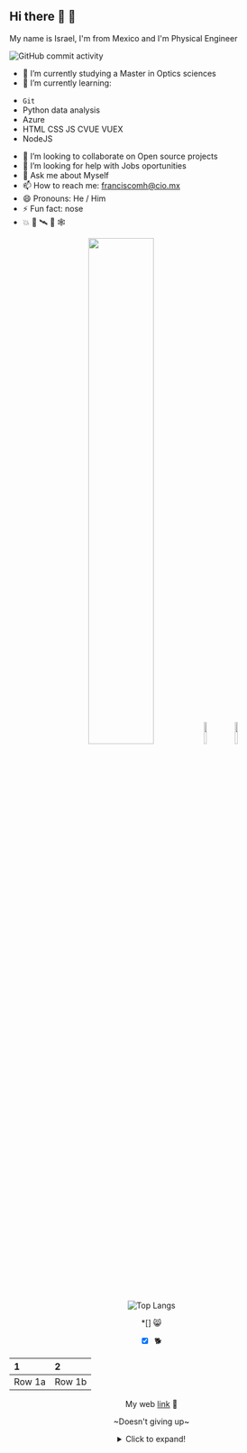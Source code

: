 ## Hi there 👋 🧒

My name is Israel, I'm from Mexico and I'm Physical Engineer  


![GitHub commit activity](https://img.shields.io/github/commit-activity/w/IsraQuanDev/DeepLearning?style=plastic)
 <!--
**IsraQuanDev/IsraQuanDev** is a ✨ _special_ ✨ repository because its `README.md` (this file) appears on your GitHub profile.

Here are some ideas to get you started:
--> 
 
- 💯 I’m currently studying a Master in Optics sciences
- 🌱 I’m currently learning:
* `` Git `` 
* Python data analysis   
* Azure 
* HTML CSS JS CVUE VUEX   
* NodeJS 

- 👯 I’m looking to collaborate on Open source projects
- 🤔 I’m looking for help with Jobs oportunities
- 💬 Ask me about Myself
- 📫 How to reach me: franciscomh@cio.mx
- 😄 Pronouns: He / Him
- ⚡ Fun fact: nose
- :boom: 👻 🛰️ 🏀 🕸️
 
<div id="header" align="center">
   <img width = "48%" src="https://github-readme-stats.vercel.app/api?username=IsraQuanDev&show_icons=true&theme=radical" />
   <img width = "10%" src="https://media0.giphy.com/media/M9gbBd9nbDrOTu1Mqx/giphy.gif?cid=790b76113b50c80b80ec3bc6ffa295059abef0d13b0838a4&rid=giphy.gif&ct=s"  />
  <img  width = "10%" src="https://media2.giphy.com/media/eUQe4sylGGrbRU5wvj/200w.webp" 
 </div>
 
  <!-- START_SECTION: activity -->
   ![Top Langs](https://github-readme-stats.vercel.app/api/top-langs/?username=IsraQuanDev&layout=compact) 
   <!-- END_SECTION: activity -->
 
*[] 😸
 *[x] 🐕
 
 |1|2|
 |:--|:--|
 |Row 1a|Row 1b|
 
 My web [link](https://israquandev.github.io/my_launchx_blog/) 🚀
 
 ~Doesn't giving up~
 
 <details>
 <summary>Click to expand!</summary>
   ## More great tips! ....
     
    -item 1
    -item 2
 </details>
 

 

